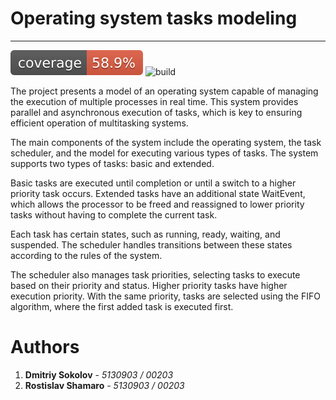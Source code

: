 # Operating system tasks modeling

----

![coverage](.github/badges/jacoco.svg)
![build](https://github.com/dee-tree/os-testing/actions/workflows/build.yaml/badge.svg?event=push&branch=master)

The project presents a model of an operating system capable of managing the execution of multiple processes in real time. This system provides parallel and asynchronous execution of tasks, which is key to ensuring efficient operation of multitasking systems.

The main components of the system include the operating system, the task scheduler, and the model for executing various types of tasks. The system supports two types of tasks: basic and extended.

Basic  tasks are executed until completion or until a switch to a higher priority task occurs. Extended tasks have an additional state WaitEvent, which allows the processor to be freed and reassigned to lower priority tasks without having to complete the current task.

Each task has certain states, such as running, ready, waiting, and suspended. The scheduler handles transitions between these states according to the rules of the system.

The scheduler also manages task priorities, selecting tasks to execute based on their priority and status. Higher priority tasks have higher execution priority. With the same priority, tasks are selected using the FIFO algorithm, where the first added task is executed first.

# Authors

1. **Dmitriy Sokolov** - *5130903 / 00203*
2. **Rostislav Shamaro** - *5130903 / 00203*


